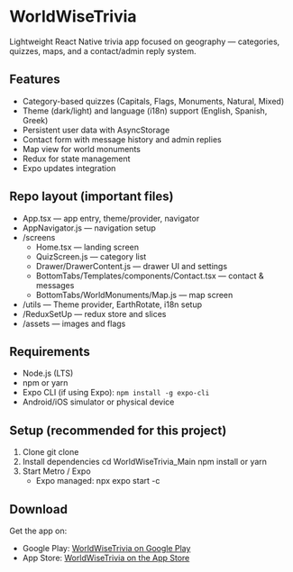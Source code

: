 # WorldWiseTrivia

Lightweight React Native trivia app focused on geography — categories, quizzes, maps, and a contact/admin reply system.

## Features
- Category-based quizzes (Capitals, Flags, Monuments, Natural, Mixed)
- Theme (dark/light) and language (i18n) support (English, Spanish, Greek)
- Persistent user data with AsyncStorage
- Contact form with message history and admin replies
- Map view for world monuments
- Redux for state management
- Expo updates integration

## Repo layout (important files)
- App.tsx — app entry, theme/provider, navigator
- AppNavigator.js — navigation setup
- /screens
  - Home.tsx — landing screen
  - QuizScreen.js — category list
  - Drawer/DrawerContent.js — drawer UI and settings
  - BottomTabs/Templates/components/Contact.tsx — contact & messages
  - BottomTabs/WorldMonuments/Map.js — map screen
- /utils — Theme provider, EarthRotate, i18n setup
- /ReduxSetUp — redux store and slices
- /assets — images and flags

## Requirements
- Node.js (LTS)
- npm or yarn
- Expo CLI (if using Expo): `npm install -g expo-cli`
- Android/iOS simulator or physical device

## Setup (recommended for this project)
1. Clone
   git clone <repo-url>
2. Install dependencies
   cd WorldWiseTrivia_Main
   npm install
   or
   yarn
3. Start Metro / Expo
   - Expo managed:
     npx expo start -c

## Download

Get the app on:

- Google Play: [WorldWiseTrivia on Google Play](https://play.google.com/store/apps/details?id=com.worldwisetrivia.app)
- App Store: [WorldWiseTrivia on the App Store](https://apps.apple.com/us/app/world-wise-trivia/id6670754535)
